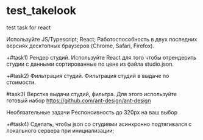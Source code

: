 # test_takelook
test task for react


Используйте JS/Typescript; React; Работоспособность в двух последних версиях десктопных браузеров (Chrome, Safari, Firefox).

+#task1) Рендер студий. 
Используйте React для того чтобы отрендерить студии с данными сортированные по цене из файла studio.json.

+#task2) Фильтрация студий.
Фильтрация студий в выдаче по стоимости.

#task3) Верстка выдачи студий, фильтра.
Для этого используйте готовый набор https://github.com/ant-design/ant-design

Необязательные задачи 
Респонсивность до 320px на ваш выбор

+#task4) Сделать, чтобы json со студиями асинхронно подтягивался с локального сервера при инициализации;
